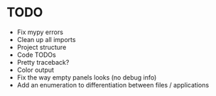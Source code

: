 # TODO

- Fix mypy errors
- Clean up all imports
- Project structure
- Code TODOs
- Pretty traceback?
- Color output
- Fix the way empty panels looks (no debug info)
- Add an enumeration to differentiation between files / applications
